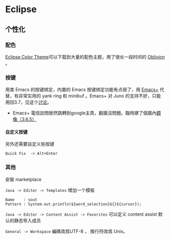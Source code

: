 # Eclipse #

## 个性化 ##

### 配色 ###

[Eclipse Color Theme]可以下载到大量的配色主题，用了很长一段时间的 [Oblivion] 。

[Zenburn]: http://eclipsecolorthemes.org/?view=theme&id=2 "Zenburn"

[Oblivion]: http://eclipsecolorthemes.org/?view=theme&id=1 "Oblivion"

[Eclipse Color Theme]: http://eclipsecolorthemes.org

### 按键 ###

用类 Emacs 的按键绑定，内置的 Emacs 按键绑定功能有点弱了，用 [Emacs+] 代替，有非常实用的 yank ring 和 minibuf 。Emacs+ 对 Juno 的支持不好，只能用回3.7，见这个[讨论]。

*  Emacs+ 電信訪問居然跳轉到google主頁，翻牆沒問題。臨時建了個牆內[鏡像（3.6.5）][emacsplus_dourok]

[emacsplus_dourok]: http://dourok.info/update-site/emacsplus
#### 自定义按键 ####

另外还需要自定义些按键

    Quick Fix  -> Alt+Enter
	
### 其他 ###	

安裝 marketplace

`Java -> Editor -> Templates` 增加一个模板
    
	Name    : sout
	Pattern : System.out.println(${word_selection}${}${cursor});
	
`Java -> Editor -> Content Assist -> Favorites` 可以定义 content assist 默认的静态导入成员

`General -> Workspace`  編碼改爲UTF-8 ， 換行符改爲 Unix。

[讨论]: https://groups.google.com/forum/?fromgroups#!topic/emacsplus/U753GoSYwTQ%5B1-25%5D

[Emacs+]: http://www.mulgasoft.com/
